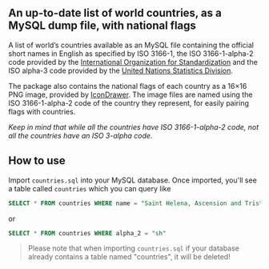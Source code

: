 ## An up-to-date list of world countries, as a MySQL dump file, with national flags

A list of world’s countries available as an MySQL file containing the official short names in English as specified by ISO 3166-1, the ISO 3166-1-alpha-2 code provided by the [International Organization for Standardization](http://www.iso.org/iso/en/prods-services/iso3166ma/02iso-3166-code-lists/list-en1.html) and the ISO alpha-3 code provided by the [United Nations Statistics Division](http://unstats.un.org/unsd/methods/m49/m49alpha.htm).

The package also contains the national flags of each country as a 16×16 PNG image, provided by [IconDrawer](http://icondrawer.com/free.php). The image files are named using the ISO 3166-1-alpha-2 code of the country they represent, for easily pairing flags with countries.

*Keep in mind that while all the countries have ISO 3166-1-alpha-2 code, not all the countries have an ISO 3-alpha code.*

## How to use

Import ```countries.sql```  into your MySQL database. Once imported, you'll see a table called ```countries``` which you can query like

```sql
SELECT * FROM countries WHERE name = "Saint Helena, Ascension and Tristan Da Cunha"
```
or

```sql
SELECT * FROM countries WHERE alpha_2 = "sh"
```

> Please note that when importing ```countries.sql``` if your database already contains a table named "countries", it will be deleted!

